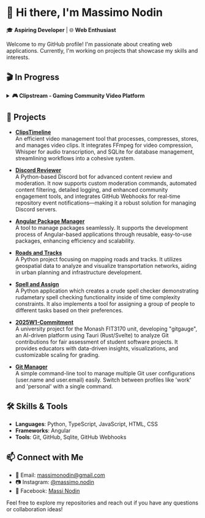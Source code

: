 # 👋 Hi there, I'm Massimo Nodin

🎓 **Aspiring Developer** | 🌐 **Web Enthusiast**

Welcome to my GitHub profile! I'm passionate about creating web applications. Currently, I'm working on projects that showcase my skills and interests.

## 🎬 In Progress

<details>
<summary><strong>🎮 Clipstream - Gaming Community Video Platform</strong></summary>

A self-hosted video platform designed for gaming communities with AI-powered discovery and intelligent video processing.

**Tech Stack**: Rust (Axum) • TypeScript (Next.js) • PostgreSQL • MinIO • Redis • FFmpeg • OpenAI

### 🏗️ Core Infrastructure
| Component | Status | Description |
|-----------|--------|-------------|
| Next.js Frontend | 🚧 In Progress | TypeScript-based frontend with modern UI |
| Axum Backend API | 🚧 In Progress | Rust backend with SQLx connection pooling |
| PostgreSQL Database | 🚧 In Progress | Schema design with pgvector for embeddings |
| MinIO Object Storage | 📝 Planned | S3-compatible storage for video assets |
| Redis Job Queue | 📝 Planned | Background processing coordination |
| Docker Compose Setup | 📝 Planned | Complete containerized deployment |

### 🔐 Authentication & Security
| Component | Status | Description |
|-----------|--------|-------------|
| NextAuth.js Integration | ✅ Complete | Google OAuth sign-in flow |
| JWT Token Management | 📝 Planned | Backend token verification system |
| Role-based Permissions | 📝 Planned | Owner/Admin/Creator/Viewer roles |

### 🎥 Video Processing Pipeline
| Component | Status | Description |
|-----------|--------|-------------|
| Direct Upload to MinIO | 📝 Planned | Presigned URL upload system |
| 5-Stage Processing | 📝 Planned | Automated video processing workflow |
| Duplicate Detection | 📝 Planned | Hash-based duplicate identification |
| Multi-bitrate Transcoding | 📝 Planned | FFmpeg-based adaptive streaming |
| Speech-to-Text | 📝 Planned | Audio transcription for searchability |

### 🤖 AI & Intelligence Features
| Component | Status | Description |
|-----------|--------|-------------|
| Embedding Generation | 📝 Planned | OpenAI-based content similarity |
| Similar Clip Detection | 📝 Planned | AI-powered content recommendations |
| DTW Algorithm | 📝 Planned | Trimmed clip detection system |
| POV Recognition | 📝 Planned | Different perspective identification |
| Timeline View | 📝 Planned | Visual clip alignment interface |

### 📱 Community & Social Features
| Component | Status | Description |
|-----------|--------|-------------|
| Stream Management | 📝 Planned | Private gaming community groups |
| Invite System | 📝 Planned | Controlled access with invite links |
| Search Functionality | 📝 Planned | Content and speech-based search |
| Social Interactions | 📝 Planned | Likes, shares, and engagement |

### ⚡ Production & Scaling
| Component | Status | Description |
|-----------|--------|-------------|
| Horizontal Scaling | 📝 Planned | Load-balanced multi-instance setup |
| Monitoring & Health Checks | 📝 Planned | Production observability |
| CDN Integration | 📝 Planned | Global content delivery |

**Target**: Self-hosted gaming communities seeking intelligent video management with full data control

**Repository**: [clipstream](https://github.com/MassimoNodin/clipstream)

</details>

## 🚀 Projects

- [**ClipsTimeline**](https://github.com/MassimoNodin/ClipsTimeline)  
  An efficient video management tool that processes, compresses, stores, and manages video clips. It integrates FFmpeg for video compression, Whisper for audio transcription, and SQLite for database management, streamlining workflows into a cohesive system.

- [**Discord Reviewer**](https://github.com/MassimoNodin/discord-reviewer)  
  A Python-based Discord bot for advanced content review and moderation. It now supports custom moderation commands, automated content filtering, detailed logging, and enhanced community engagement tools, and integrates GitHub Webhooks for real-time repository event notifications—making it a robust solution for managing Discord servers.

- [**Angular Package Manager**](https://github.com/MassimoNodin/angular-package-manager)  
  A tool to manage packages seamlessly. It supports the development process of Angular-based applications through reusable, easy-to-use packages, enhancing efficiency and scalability.

- [**Roads and Tracks**](https://github.com/MassimoNodin/roads-and-tracks)  
  A Python project focusing on mapping roads and tracks. It utilizes geospatial data to analyze and visualize transportation networks, aiding in urban planning and infrastructure development.

- [**Spell and Assign**](https://github.com/MassimoNodin/spell-and-assign)  
  A Python application which creates a crude spell checker demonstrating rudametary spell checking functionality inside of time complexity constraints. It also implements a tool for assigning a group of people to different tasks based on their preferences.

- [**2025W1-Commitment**](https://github.com/Monash-FIT3170/2025W1-Commitment)  
  A university project for the Monash FIT3170 unit, developing "gitgauge", an AI-driven platform using Tauri (Rust/Svelte) to analyze Git contributions for fair assessment of student software projects. It provides educators with data-driven insights, visualizations, and customizable scaling for grading.

- [**Git Manager**](https://github.com/MassimoNodin/git-manager)  
  A simple command-line tool to manage multiple Git user configurations (user.name and user.email) easily. Switch between profiles like 'work' and 'personal' with a single command.

## 🛠️ Skills & Tools

- **Languages**: Python, TypeScript, JavaScript, HTML, CSS
- **Frameworks**: Angular
- **Tools**: Git, GitHub, Sqlite, GitHub Webhooks

## 📫 Connect with Me

- 📧 Email: [massimonodin@gmail.com](mailto:massimonodin@gmail.com)
- 📷 Instagram: [@massimo.nodin](https://www.instagram.com/massimo.nodin)
- 👤 Facebook: [Massi Nodin](https://www.facebook.com/massi.nodin)

Feel free to explore my repositories and reach out if you have any questions or collaboration ideas!
